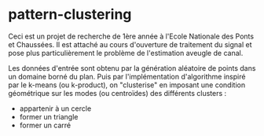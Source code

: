 # pattern-clustering

Ceci est un projet de recherche de 1ère année à l'Ecole Nationale des Ponts et Chaussées. Il est attaché au cours d'ouverture de traitement du signal et pose plus particulièrement le problème de l'estimation aveugle de canal.

Les données d'entrée sont obtenu par la génération aléatoire de points dans un domaine borné du plan. Puis par l'implémentation d'algorithme inspiré par le k-means (ou k-product), on "clusterise" en imposant une condition géométrique sur les modes (ou centroïdes) des différents clusters :
  * appartenir à un cercle
  * former un triangle
  * former un carré
